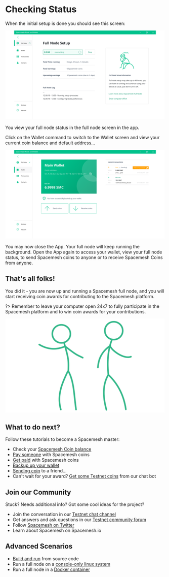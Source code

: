 # Checking Status

When the initial setup is done you should see this screen:

![](../images/setup2.png)

You view your full node status in the full node screen in the app.

Click on the Wallet command to switch to the Wallet screen and view your current coin balance and default address...

![](../images/main_wallet.png)

You may now close the App. Your full node will keep running the background. Open the App again to access your wallet, view your full node status, to send Spacemesh coins to anyone or to receive Spacemesh Coins from anyone.

## That's all folks!

You did it - you are now up and running a Spacemesh full node, and you will start receiving coin awards for contributing to the Spacemesh platform.

?> Remember to leave your computer open 24x7 to fully participate in the Spacemesh platform and to win coin awards for your contributions.

<center>

![](../images/goodjob.gif ':size=350px')

</center>

## What to do next?

Follow these tutorials to become a Spacemesh master:

- Check your [Spacemesh Coin balance](balance.md)
- [Pay someone](pay.md) with Spacemesh coins
- [Get paid](getting_paid.md) with Spacemesh coins
- [Backup up your wallet](backup.md)
- [Sending coin](transacting.md) to a friend...
- Can't wait for your award? [Get some Testnet coins](tap.md) from our chat bot

## Join our Community
Stuck? Needs additional info? Got some cool ideas for the project?
- Join the conversation in our [Testnet chat channel](https://gitter.im/spacemesh-os/testnet)
- Get answers and ask questions in our [Testnet community forum](https://community.spacemesh.io)
- Follow [Spacemesh on Twitter](https://twitter.com/teamspacemesh)
- Learn about Spacemesh on Spacemesh.io

## Advanced Scenarios
- [Build and run](build.md) from source code
- Run a full node on a [console-only linux system](linux.md)
- Run a full node in a [Docker container](docker.md)

